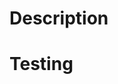 # Description


# Testing


<!--
====
Please use this template as a guideline of minimum expectations according to our Software Change Management procedures.
====
Minimum checklist:
- I have performed a self review of my changes
- My changes are ready to be reviewed
- I have added a clear and detailed description of the changes- 
- I have linked my branch or PR with my ticket
- I have followed the styling and best practice guides found in Confluence
- I have unit tested new or changed functionality or explained why not
- I have reviewed and addressed Security Vulnerabilites against this repository
====

Software development standards
https://zetifi.atlassian.net/wiki/x/CIBYO

Software change management
https://zetifi.atlassian.net/wiki/x/SgBxPw

Secure development
https://zetifi.atlassian.net/wiki/x/UgDLNQ
-->
